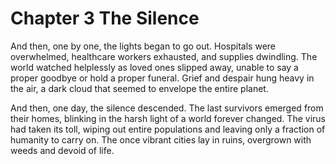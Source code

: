 # Chapter 3 The Silence

And then, one by one, the lights began to go out. Hospitals were overwhelmed, healthcare workers exhausted, and supplies dwindling. The world watched helplessly as loved ones slipped away, unable to say a proper goodbye or hold a proper funeral. Grief and despair hung heavy in the air, a dark cloud that seemed to envelope the entire planet.

And then, one day, the silence descended. The last survivors emerged from their homes, blinking in the harsh light of a world forever changed. The virus had taken its toll, wiping out entire populations and leaving only a fraction of humanity to carry on. The once vibrant cities lay in ruins, overgrown with weeds and devoid of life.